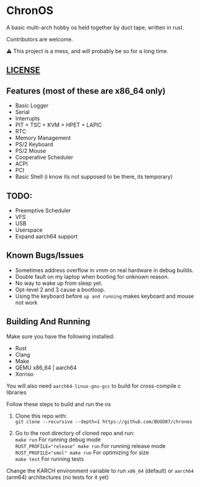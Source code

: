 # ChronOS

A basic multi-arch hobby os held together by duct tape, written in rust.

Contributors are welcome.

:warning: This project is a mess, and will probably be so for a long time. 

## [LICENSE](LICENSE)

## Features (most of these are x86_64 only)

- Basic Logger
- Serial
- Interrupts
- PIT + TSC + KVM + HPET + LAPIC
- RTC
- Memory Management
- PS/2 Keyboard
- PS/2 Mouse
- Cooperative Scheduler
- ACPI
- PCI
- Basic Shell (i know its not supposed to be there, its temporary)

## TODO:

- Preemptive Scheduler
- VFS
- USB
- Userspace
- Expand aarch64 support

## Known Bugs/Issues

- Sometimes address overflow in vmm on real hardware in debug builds.
- Double fault on my laptop when booting for unknown reason.
- No way to wake up from sleep yet.
- Opt-level 2 and 3 cause a bootloop.
- Using the keyboard before `up and running` makes keyboard and mouse not work

## Building And Running

Make sure you have the following installed:
* Rust
* Clang
* Make
* QEMU x86_64 | aarch64
* Xorriso

You will also need `aarch64-linux-gnu-gcc` to build for cross-compile c libraries

Follow these steps to build and run the os
1. Clone this repo with:\
``git clone --recursive --depth=1 https://github.com/BUGO07/chronos``

2. Go to the root directory of cloned repo and run:\
``make run`` For running debug mode\
``RUST_PROFILE="release" make run`` For running release mode\
``RUST_PROFILE="smol" make run`` For optimizing for size\
``make test`` For running tests

Change the KARCH environment variable to run `x86_64` (default) or `aarch64` (arm64) architectures (no tests for it yet)